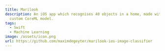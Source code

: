 ```yaml
---
title: Marilook
description: An iOS app which recognises 40 objects in a home, made with a
  custom CoreML model.
tags:
  - Swift
  - Machine Learning
image: /assets/icon.png
url: https://github.com/maximdegeyter/marilook-ios-image-classifier
---
```

